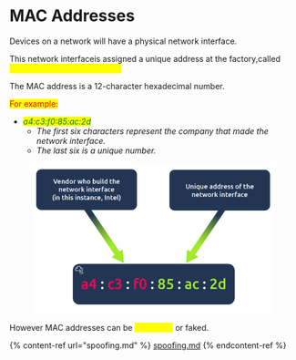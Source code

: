 # MAC Addresses

Devices on a network will have a physical network interface.

This network interfaceis assigned a unique address at the factory,called <mark style="color:yellow;">MAC (Media Access Control).</mark>

The MAC address is a 12-character hexadecimal number.

<mark style="color:red;">For example:</mark>

* &#x20;_<mark style="color:green;">a4:c3:f0:85:ac:2d</mark>_
  * _The first six characters represent the company that made the network interface._
  * _The last six is a unique number._

<figure><img src="../../../../.gitbook/assets/Capture (3).PNG" alt=""><figcaption></figcaption></figure>

However MAC addresses can be <mark style="color:yellow;">"spoofed"</mark> or faked.

{% content-ref url="spoofing.md" %}
[spoofing.md](spoofing.md)
{% endcontent-ref %}

